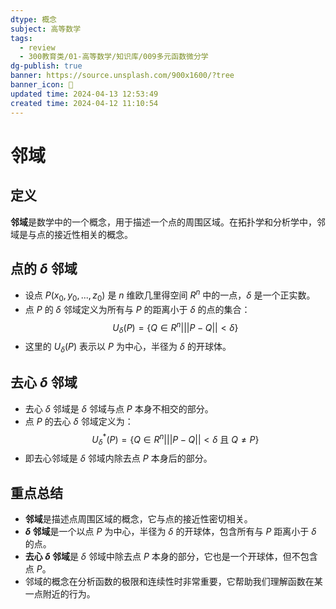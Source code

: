 ```yaml
---
dtype: 概念
subject: 高等数学
tags:
  - review
  - 300教育类/01-高等数学/知识库/009多元函数微分学
dg-publish: true
banner: https://source.unsplash.com/900x1600/?tree
banner_icon: 🧠
updated time: 2024-04-13 12:53:49
created time: 2024-04-12 11:10:54
---
```


# 邻域

## 定义
**邻域**是数学中的一个概念，用于描述一个点的周围区域。在拓扑学和分析学中，邻域是与点的接近性相关的概念。

## 点的 $\delta$ 邻域
- 设点 $P(x_0, y_0, ..., z_0)$ 是 $n$ 维欧几里得空间 $R^n$ 中的一点，$\delta$ 是一个正实数。
- 点 $P$ 的 $\delta$ 邻域定义为所有与 $P$ 的距离小于 $\delta$ 的点的集合：
$$U_{\delta}(P) = \{ Q \in R^n | ||P - Q|| < \delta \}$$
- 这里的 $U_{\delta}(P)$ 表示以 $P$ 为中心，半径为 $\delta$ 的开球体。

## 去心 $\delta$ 邻域
- 去心 $\delta$ 邻域是 $\delta$ 邻域与点 $P$ 本身不相交的部分。
- 点 $P$ 的去心 $\delta$ 邻域定义为：
$$U_{\delta}^*(P) = \{ Q \in R^n | ||P - Q|| < \delta \text{ 且 } Q \neq P \}$$
- 即去心邻域是 $\delta$ 邻域内除去点 $P$ 本身后的部分。

## 重点总结
- **邻域**是描述点周围区域的概念，它与点的接近性密切相关。
- **$\delta$ 邻域**是一个以点 $P$ 为中心，半径为 $\delta$ 的开球体，包含所有与 $P$ 距离小于 $\delta$ 的点。
- **去心 $\delta$ 邻域**是 $\delta$ 邻域中除去点 $P$ 本身的部分，它也是一个开球体，但不包含点 $P$。
- 邻域的概念在分析函数的极限和连续性时非常重要，它帮助我们理解函数在某一点附近的行为。

